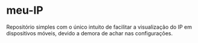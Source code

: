 # meu-IP
Repositório simples com o único intuito de facilitar a visualização do IP em dispositivos móveis, devido a demora de achar nas configurações.

